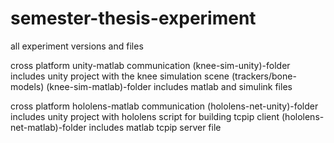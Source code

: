 # semester-thesis-experiment
all experiment versions and files

cross platform unity-matlab communication
(knee-sim-unity)-folder includes unity project with the knee simulation scene (trackers/bone-models)
(knee-sim-matlab)-folder includes matlab and simulink files

cross platform hololens-matlab communication
(hololens-net-unity)-folder includes unity project with hololens script for building tcpip client
(hololens-net-matlab)-folder includes matlab tcpip server file

